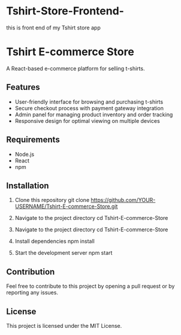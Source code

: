# Tshirt-Store-Frontend-
this is front end of my  Tshirt store app

# Tshirt E-commerce Store
A React-based e-commerce platform for selling t-shirts.

## Features
- User-friendly interface for browsing and purchasing t-shirts
- Secure checkout process with payment gateway integration
- Admin panel for managing product inventory and order tracking
- Responsive design for optimal viewing on multiple devices

## Requirements
- Node.js
- React
- npm

## Installation
1. Clone this repository
git clone https://github.com/YOUR-USERNAME/Tshirt-E-commerce-Store.git

2. Navigate to the project directory
cd Tshirt-E-commerce-Store

2. Navigate to the project directory
cd Tshirt-E-commerce-Store


3. Install dependencies
npm install


4. Start the development server
npm start


## Contribution
Feel free to contribute to this project by opening a pull request or by reporting any issues.

## License
This project is licensed under the MIT License.
